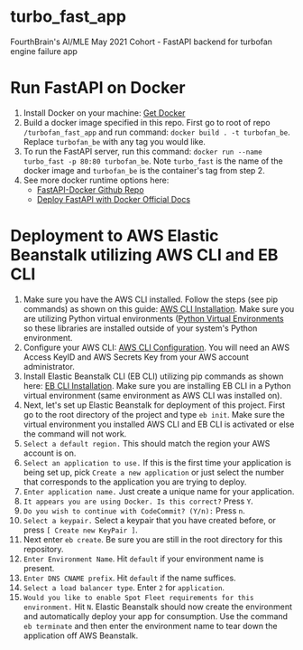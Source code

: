 # turbo_fast_app
FourthBrain's AI/MLE May 2021 Cohort - FastAPI backend for turbofan engine failure app

# Run FastAPI on Docker
1. Install Docker on your machine: [Get Docker](https://docs.docker.com/get-docker/])
2. Build a docker image specified in this repo. First go to root of repo `/turbofan_fast_app` and run command: `docker build . -t turbofan_be`. Replace `turbofan_be` with any tag you would like.
3. To run the FastAPI server, run this command: `docker run --name turbo_fast -p 80:80 turbofan_be`. Note `turbo_fast` is the name of the docker image and `turbofan_be` is the container's tag from step 2.
4. See more docker runtime options here:
	- [FastAPI-Docker Github Repo](https://github.com/tiangolo/uvicorn-gunicorn-fastapi-docker) 
	- [Deploy FastAPI with Docker Official Docs](https://fastapi.tiangolo.com/deployment/docker/)


# Deployment to AWS Elastic Beanstalk utilizing AWS CLI and EB CLI
1. Make sure you have the AWS CLI installed. Follow the steps (see pip commands) as shown on this guide: [AWS CLI Installation](https://docs.aws.amazon.com/cli/latest/userguide/install-windows.html). Make sure you are utilizing Python virtual environments ([Python Virtual Environments](https://realpython.com/python-virtual-environments-a-primer/) so these libraries are installed outside of your system's Python environment.
2. Configure your AWS CLI: [AWS CLI Configuration](https://docs.aws.amazon.com/cli/latest/userguide/cli-configure-quickstart.html). You will need an AWS Access KeyID and AWS Secrets Key from your AWS account administrator.
3. Install Elastic Beanstalk CLI (EB CLI) utilizing pip commands as shown here: [EB CLI Installation](https://docs.aws.amazon.com/elasticbeanstalk/latest/dg/eb-cli3-install-windows.html). Make sure you are installing EB CLI in a Python virtual environment (same environment as AWS CLI was installed on).
4. Next, let's set up Elastic Beanstalk for deployment of this project. First go to the root directory of the project and type `eb init`. Make sure the virtual environment you installed AWS CLI and EB CLI is activated or else the command will not work.
5. `Select a default region.` This should match the region your AWS account is on.
6. `Select an application to use.` If this is the first time your application is being set up, pick `Create a new application` or just select the number that corresponds to the application you are trying to deploy.
7. `Enter application name.` Just create a unique name for your application.
8. `It appears you are using Docker. Is this correct?` Press `Y`.
9. `Do you wish to continue with CodeCommit? (Y/n):` Press `n`.
10. `Select a keypair.` Select a keypair that you have created before, or press `[ Create new KeyPair ]`.
11. Next enter `eb create`. Be sure you are still in the root directory for this repository.
12. `Enter Environment Name`. Hit `default` if your environment name is present.
13. `Enter DNS CNAME prefix`. Hit `default` if the name suffices.
14. `Select a load balancer type`. Enter `2` for `application`.
15. `Would you like to enable Spot Fleet requirements for this environment.` Hit `N`.
Elastic Beanstalk should now create the environment and automatically deploy your app for consumption.
Use the command `eb terminate` and then enter the environment name to tear down the application off AWS Beanstalk. 
